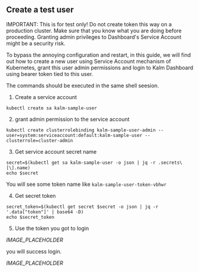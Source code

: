 ## Create a test user

IMPORTANT: This is for test only! Do not create token this way on a production cluster. Make sure that you know what you are doing before proceeding. Granting admin privileges to Dashboard's Service Account might be a security risk.

To bypass the annoying configuration and restart, in this guide, we will find out how to create a new user using Service Account mechanism of Kubernetes, grant this user admin permissions and login to Kalm Dashboard using bearer token tied to this user.

The commands should be executed in the same shell seesion.

1. Create a service account

```
kubectl create sa kalm-sample-user
```

2. grant admin permission to the service account

```
kubectl create clusterrolebinding kalm-sample-user-admin --user=system:serviceaccount:default:kalm-sample-user --clusterrole=cluster-admin
```

3. Get service account secret name

```
secret=$(kubectl get sa kalm-sample-user -o json | jq -r .secrets\[\].name)
echo $secret
```

You will see some token name like `kalm-sample-user-token-vbhwr`

4. Get secret token

```
secret_token=$(kubectl get secret $secret -o json | jq -r '.data["token"]' | base64 -D)
echo $secret_token
```

5. Use the token you got to login

_IMAGE_PLACEHOLDER_

you will success login.

_IMAGE_PLACEHOLDER_

